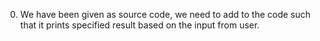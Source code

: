 0. We have been given as source code, we need to add to the code such that it prints specified result based on the input from user.